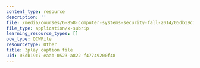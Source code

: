```yaml
---
content_type: resource
description: ''
file: /media/courses/6-858-computer-systems-security-fall-2014/05db19c7eaab0523a822f47749200f48_bA3xCpYLA34.srt
file_type: application/x-subrip
learning_resource_types: []
ocw_type: OCWFile
resourcetype: Other
title: 3play caption file
uid: 05db19c7-eaab-0523-a822-f47749200f48
---
```


